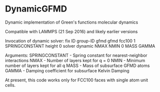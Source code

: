 # DynamicGFMD
Dynamic implementation of Green's functions molecular dynamics

Compatible with LAMMPS (21 Sep 2016) and likely earlier versions

Invocation of dynamic solver:
fix ID group-ID gfmd gfmd fcc100 1 SPRINGCONSTANT height 0 solver dynamic NMAX NMIN 0 MASS GAMMA

Arguments:
SPRINGCONSTANT - Spring constant for nearest-neighbor interactions
NMAX - Number of layers kept for q = 0
NMIN - Minimum number of layers kept for all q
MASS - Mass of subsurface GFMD atoms
GAMMA - Damping coefficient for subsurface Kelvin Damping

At present, this code works only for FCC100 faces with single atom unit cells.
